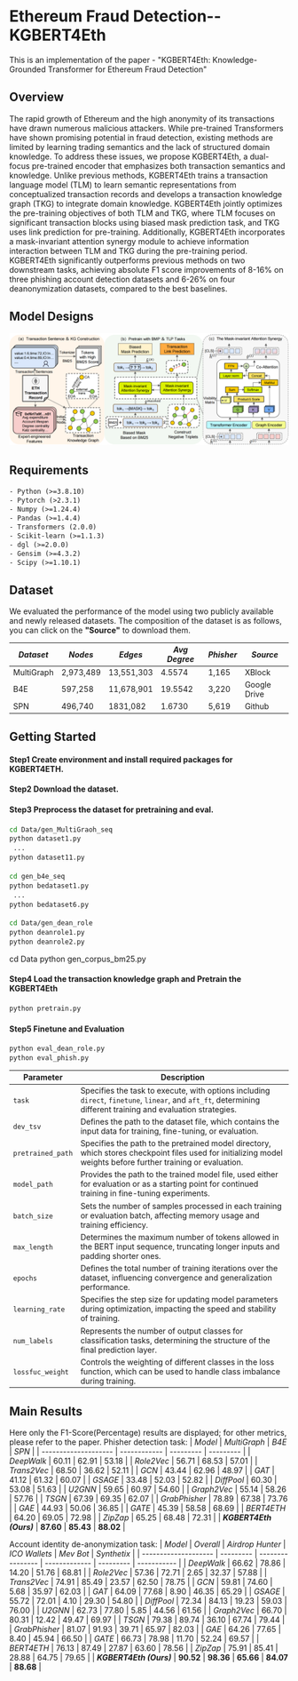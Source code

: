 # Ethereum Fraud Detection--KGBERT4Eth
This is an implementation of the paper - "KGBERT4Eth: Knowledge-Grounded Transformer for Ethereum Fraud Detection"
## Overview
The rapid growth of Ethereum and the high anonymity of its transactions have drawn numerous malicious attackers. While pre-trained Transformers have shown promising potential in fraud detection, existing methods are limited by learning trading semantics and the lack of structured domain knowledge. To address these issues, we propose KGBERT4Eth, a dual-focus pre-trained encoder that emphasizes both transaction semantics and knowledge. Unlike previous methods, KGBERT4Eth trains a transaction language model (TLM) to learn semantic representations from conceptualized transaction records and develops a transaction knowledge graph (TKG) to integrate domain knowledge. KGBERT4Eth jointly optimizes the pre-training objectives of both TLM and TKG, where TLM focuses on significant transaction blocks using biased mask prediction task, and TKG uses link prediction for pre-training. Additionally, KGBERT4Eth incorporates a mask-invariant attention synergy module to achieve information interaction between TLM and TKG during the pre-training period. KGBERT4Eth significantly outperforms previous methods on two downstream tasks, achieving absolute F1 score improvements of 8-16% on three phishing account detection datasets and 6-26% on four deanonymization datasets, compared to the best baselines. 
## Model Designs
![image](https://github.com/KGBERT4Eth/KGBERT4ETH/blob/main/framwork.png)


## Requirements

```
- Python (>=3.8.10)
- Pytorch (>2.3.1)
- Numpy (>=1.24.4)
- Pandas (>=1.4.4)
- Transformers (2.0.0)
- Scikit-learn (>=1.1.3)
- dgl (>=2.0.0)
- Gensim (>=4.3.2)
- Scipy (>=1.10.1)
```

## Dataset

We evaluated the performance of the model using two publicly available and newly released datasets. The composition of the dataset is as follows, you can click on the **"Source"** to download them.

| *Dataset*        | *Nodes*      | *Edges*       | *Avg Degree*   |*Phisher* | *Source*  |
| ---------------- | ------------- | -------------- | -------------- |------- |---------- |
| MultiGraph       |  2,973,489    |  13,551,303    |  4.5574        | 1,165  |  XBlock     |
| B4E              |  597,258      |  11,678,901    |  19.5542       | 3,220  |  Google Drive   |
| SPN  |  496,740      |  1831,082      |  1.6730        | 5,619  |    Github       |

## Getting Started 
#### Step1 Create environment and install required packages for KGBERT4ETH.
#### Step2 Download the dataset.
#### Step3 Preprocess the dataset for pretraining and eval.
```sh
cd Data/gen_MultiGraoh_seq
python dataset1.py
 ...
python dataset11.py

cd gen_b4e_seq
python bedataset1.py
 ...
python bedataset6.py

cd Data/gen_dean_role
python deanrole1.py
python deanrole2.py
```
cd Data
python gen_corpus_bm25.py
#### Step4 Load the transaction knowledge graph and Pretrain the KGBERT4Eth
```sh
python pretrain.py
```
#### Step5 Finetune and Evaluation
```sh
python eval_dean_role.py
python eval_phish.py
```

| Parameter         | Description |
|------------------|-------------|
| `task`          | Specifies the task to execute, with options including `direct`, `finetune`, `linear`, and `aft_ft`, determining different training and evaluation strategies. |
| `dev_tsv`       | Defines the path to the dataset file, which contains the input data for training, fine-tuning, or evaluation. |
| `pretrained_path` | Specifies the path to the pretrained model directory, which stores checkpoint files used for initializing model weights before further training or evaluation. |
| `model_path`    | Provides the path to the trained model file, used either for evaluation or as a starting point for continued training in fine-tuning experiments. |
| `batch_size`    | Sets the number of samples processed in each training or evaluation batch, affecting memory usage and training efficiency. |
| `max_length`    | Determines the maximum number of tokens allowed in the BERT input sequence, truncating longer inputs and padding shorter ones. |
| `epochs`        | Defines the total number of training iterations over the dataset, influencing convergence and generalization performance. |
| `learning_rate` | Specifies the step size for updating model parameters during optimization, impacting the speed and stability of training. |
| `num_labels`    | Represents the number of output classes for classification tasks, determining the structure of the final prediction layer. |
| `lossfuc_weight` | Controls the weighting of different classes in the loss function, which can be used to handle class imbalance during training. |





## Main Results

Here only the F1-Score(Percentage) results are displayed; for other metrics, please refer to the paper.
Phisher detection task: 
| *Model*              | *MultiGraph* | *B4E*     | *SPN*     |
| -------------------- | ------------ | --------- | --------- |
| *DeepWalk*          | 60.11        | 62.91     | 53.18     | 
| *Role2Vec*         | 56.71        | 68.53     | 57.01     | 
| *Trans2Vec*       | 68.50        | 36.62     | 52.11     | 
| *GCN*              | 43.44        | 62.96     | 48.97     | 
| *GAT*               | 41.12        | 61.32     | 60.07     | 
| *GSAGE*            | 33.48        | 52.03     | 52.82     | 
| *DiffPool*         | 60.30        | 53.08     | 51.63     | 
| *U2GNN*            | 59.65        | 60.97     | 54.60     | 
| *Graph2Vec*        | 55.14        | 58.26     | 57.76     | 
| *TSGN*             | 67.39        | 69.35     | 62.07     | 
| *GrabPhisher*      | 78.89        | 67.38     | 73.76     | 
| *GAE*              | 44.93        | 50.06     | 36.85     | 
| *GATE*             | 45.39        | 58.58     | 68.69     | 
| *BERT4ETH*         | 64.20        | 69.05     | 72.98     | 
| *ZipZap*           | 65.25        | 68.48     | 72.31     | 
| ***KGBERT4Eth (Ours)*** | **87.60**    | **85.43** | **88.02** |

Account identity de-anonymization task: 
| *Model*              | *Overall* | *Airdrop Hunter* | *ICO Wallets* | *Mev Bot* | *Synthetix* |
| -------------------- | --------- | ---------------- | ------------- | --------- | ----------- |
| *DeepWalk*          | 66.62     | 78.86            | 14.20         | 51.76     | 68.81       |
| *Role2Vec*          | 57.36     | 72.71            | 2.65          | 32.37     | 57.88       |
| *Trans2Vec*         | 74.91     | 85.49            | 23.57         | 62.50     | 78.75       |
| *GCN*               | 59.81     | 74.60            | 5.68          | 35.97     | 62.03       |
| *GAT*               | 64.09     | 77.68            | 8.90          | 46.35     | 65.29       |
| *GSAGE*             | 55.72     | 72.01            | 4.10          | 29.30     | 54.80       |
| *DiffPool*          | 72.34     | 84.13            | 19.23         | 59.03     | 76.00       |
| *U2GNN*             | 62.73     | 77.80            | 5.85          | 44.56     | 61.56       |
| *Graph2Vec*         | 66.70     | 80.31            | 12.42         | 49.47     | 69.97       |
| *TSGN*              | 79.38     | 89.74            | 36.10         | 67.74     | 79.44       |
| *GrabPhisher*       | 81.07     | 91.93            | 39.71         | 65.97     | 82.03       |
| *GAE*               | 64.26     | 77.65            | 8.40          | 45.94     | 66.50       |
| *GATE*              | 66.73     | 78.98            | 11.70         | 52.24     | 69.57       |
| *BERT4ETH*          | 76.13     | 87.49            | 27.87         | 63.60     | 78.56       |
| *ZipZap*            | 75.91     | 85.41            | 28.88         | 64.75     | 79.65       |
| ***KGBERT4Eth (Ours)*** | **90.52** | **98.36**        | **65.66**     | **84.07** | **88.68** |

